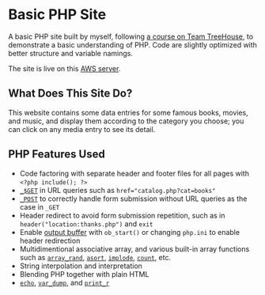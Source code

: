 # Basic PHP Site

A basic PHP site built by myself, following [a course on Team TreeHouse](https://teamtreehouse.com/library/build-a-basic-php-website), to demonstrate a basic understanding of PHP. Code are slightly optimized with better structure and variable namings.

The site is live on this [AWS server](http://52.37.51.157).

## What Does This Site Do?
This website contains some data entries for some famous books, movies, and music, and display them according to the category you choose; you can click on any media entry to see its detail.

## PHP Features Used
- Code factoring with separate header and footer files for all pages with `<?php include(); ?>`
- [`_$GET`](http://php.net/manual/en/reserved.variables.get.php) in URL queries such as `href="catalog.php?cat=books"`
- [`_POST`](http://php.net/manual/en/reserved.variables.post.php) to correctly handle form submission without URL queries as the case in `_GET`
- Header redirect to avoid form submission repetition, such as in `header("location:thanks.php")` and `exit`
- Enable [output buffer](http://php.net/manual/en/book.outcontrol.php) with `ob_start()` or changing `php.ini` to enable header redirection
- Multidimentional associative array, and various built-in array functions such as [`array_rand`](http://php.net/manual/en/function.array-rand.php), [`asort`](http://php.net/manual/en/function.asort.php), [`implode`](http://php.net/manual/en/function.implode.php), [`count`](http://php.net/manual/en/function.count.php), etc.
- String interpolation and interpretation
- Blending PHP together with plain HTML
- [`echo`](http://php.net/manual/en/function.echo.php), [`var_dump`](http://php.net/manual/en/function.var-dump.php), and [`print_r`](http://php.net/manual/en/function.print-r.php)